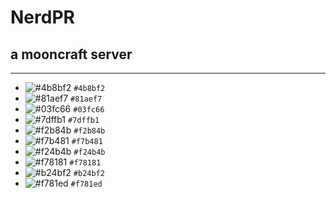# NerdPR
## a mooncraft server

***

- ![#4b8bf2](https://via.placeholder.com/15/4b8bf2/000000?text=+) `#4b8bf2`
- ![#81aef7](https://via.placeholder.com/15/81aef7/000000?text=+) `#81aef7`
- ![#03fc66](https://via.placeholder.com/15/03fc66/000000?text=+) `#03fc66`
- ![#7dffb1](https://via.placeholder.com/15/7dffb1/000000?text=+) `#7dffb1`
- ![#f2b84b](https://via.placeholder.com/15/f2b84b/000000?text=+) `#f2b84b`
- ![#f7b481](https://via.placeholder.com/15/f7b481/000000?text=+) `#f7b481`
- ![#f24b4b](https://via.placeholder.com/15/f24b4b/000000?text=+) `#f24b4b`
- ![#f78181](https://via.placeholder.com/15/f78181/000000?text=+) `#f78181`
- ![#b24bf2](https://via.placeholder.com/15/b24bf2/000000?text=+) `#b24bf2`
- ![#f781ed](https://via.placeholder.com/15/f781ed/000000?text=+) `#f781ed`
